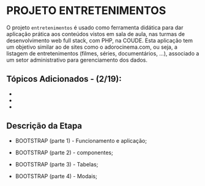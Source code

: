 # PROJETO ENTRETENIMENTOS
O projeto `entretenimentos` é usado como ferramenta didática para dar aplicação prática aos conteúdos vistos em sala de aula, nas turmas de desenvolvimento web full stack, com PHP, na COUDE. Esta aplicação tem um objetivo similar ao de sites como o adorocinema.com, ou seja, a listagem de entretenimentos (filmes, séries, documentários, ...), associado a um setor administrativo para gerenciamento dos dados.

## Tópicos Adicionados - (2/19):
* 
* 
* 

## Descrição da Etapa
* BOOTSTRAP (parte 1) - Funcionamento e aplicação;

* BOOTSTRAP (parte 2) - componentes;

* BOOTSTRAP (parte 3) - Tabelas;
* BOOTSTRAP (parte 4) - Modais;
